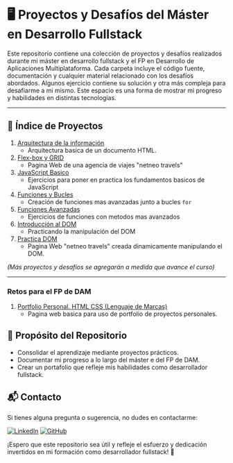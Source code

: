 # 🖥️ Proyectos y Desafíos del Máster en Desarrollo Fullstack

Este repositorio contiene una colección de proyectos y desafíos realizados
durante mi máster en desarrollo fullstack y el FP en Desarrollo de Aplicaciones Multiplataforma. Cada carpeta incluye el código
fuente, documentación y cualquier material relacionado con los desafíos
abordados. Algunos ejercicio contiene su solución y otra más compleja para desafiarme a mi mismo.
Este espacio es una forma de mostrar mi progreso y habilidades en
distintas tecnologías.

---

## 📑 Índice de Proyectos

1. [Arquitectura de la información](/01_html_arquitectura_informacion_modulo_1/)
   - Arquitectura basica de un documento HTML.
2. [Flex-box y GRID](/02_css_grid_flexbox_netneo_travel/)
   - Pagina Web de una agencia de viajes "netneo travels"
3. [JavaScript Basico](/03_ejercicios_basicos_js_modulo_4/)
   - Ejercicios para poner en practica los fundamentos basicos de JavaScript
4. [Funciones y Bucles](/04_ejercicios_bucles_funciones_modulo_5/)
   - Creación de funciones mas avanzadas junto a bucles ``for``
4. [Funciones Avanzadas](/05_ejercicios_avanzados_modulo_6/)
   - Ejercicios de funciones con metodos mas avanzados
5. [Introducción al DOM](/06_ejercicios_dom.js/)
   - Practicando la manipulación del DOM
6. [Practica DOM](/07_practica_DOM/)
   - Pagina Web "netneo travels" creada dinamicamente manipulando el DOM.

_(Más proyectos y desafíos se agregarán a medida que avance el curso)_

---

### Retos para el FP de DAM

1. [Portfolio Personal. HTML CSS (Lenguaje de Marcas)](/FP_practica_1_portfolio_personal/)
   - Pagina web basica para uso de portfolio de proyectos personales.

## 🎯 Propósito del Repositorio

- Consolidar el aprendizaje mediante proyectos prácticos.
- Documentar mi progreso a lo largo del máster e del FP de DAM.
- Crear un portafolio que refleje mis habilidades como desarrollador fullstack.

## 📬 Contacto

Si tienes alguna pregunta o sugerencia, no dudes en contactarme:

[![LinkedIn](https://img.shields.io/badge/-LinkedIn-0A66C2?style=for-the-badge&logo=linkedin&logoColor=white)](https://www.linkedin.com/in/mario-valverde-web-developer/)
[![GitHub](https://img.shields.io/badge/-GitHub-181717?style=for-the-badge&logo=github&logoColor=white)](https://github.com/MarioRivVal)

¡Espero que este repositorio sea útil y refleje el esfuerzo y dedicación
invertidos en mi formación como desarrollador fullstack! 🚀
